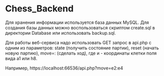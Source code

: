 # Chess_Backend
Для хранения информации используется база данных MySQL. Для создания базы данных можно воспользоваться скриптом create.sql в директории Database или использовать backup.sql.

Для работы веб-сервиса надо использовать GET запрос в api.php с одним из параметров: state (получить состояние партии), reset (начать новую партию), move=<to>:<from> (сделать ход), где <to> и <from> - координаты клетки поля вида a1 или h8.

Например, https://localhost:66536/api.php?move=e2:e4
